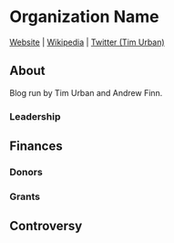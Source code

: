 # Organization Name

[Website](https://waitbutwhy.com/) | [Wikipedia](https://en.wikipedia.org/wiki/Wait_But_Why) |  [Twitter (Tim Urban)](https://twitter.com/waitbutwhy)

## About

Blog run by Tim Urban and Andrew Finn.

### Leadership

## Finances

### Donors

### Grants

## Controversy

